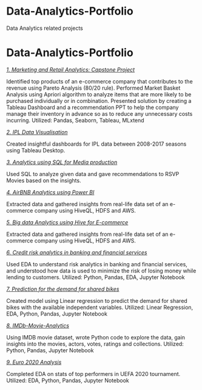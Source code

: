 # Data-Analytics-Portfolio
Data Analytics related projects

# Data-Analytics-Portfolio

*[1. Marketing and Retail Analytics: Capstone Project](https://github.com/yogeshksinha/Marketing-and-Retail-Analytics-Capstone-Project-.git)*

Identified top products of an e-commerce company that contributes to the revenue using Pareto Analysis (80/20 rule). 
Performed Market Basket Analysis using Apriori algorithm to analyze items that are more likely to be purchased individually or in combination. 
Presented solution by creating a Tableau Dashboard and a recommendation PPT to help the company manage their inventory in advance so as to reduce any unnecessary costs incurring.
Utilized: Pandas, Seaborn, Tableau, MLxtend

*[2. IPL Data Visualisation](https://github.com/yogeshksinha/IPL-Visualization-using-Tableau)*

Created insightful dashboards for IPL data between 2008-2017 seasons using Tableau Desktop.

*[3. Analytics using SQL for Media production](https://github.com/yogeshksinha/RSVP_SQL_Insights)*
    
Used SQL to analyze given data and gave recommendations to RSVP Movies based on the insights.

*[4. AirBNB Analytics using Power BI](https://github.com/yogeshksinha/IPL-Visualization-using-Tableau)*

Extracted data and gathered insights from real-life data set of an e-commerce company using HiveQL, HDFS and AWS.

*[5. Big data Analytics using Hive for E-commerce](https://github.com/yogeshksinha/IPL-Visualization-using-Tableau)*

Extracted data and gathered insights from real-life data set of an e-commerce company using HiveQL, HDFS and AWS.

*[6. Credit risk analytics in banking and financial services](https://github.com/yogeshksinha/Credit-EDA-case-study)*

Used EDA to understand risk analytics in banking and financial services, and understood how data is used to minimize the risk of losing money while lending to customers.
Utilized: Python, Pandas, EDA, Jupyter Notebook

*[7. Prediction for the demand for shared bikes](https://github.com/yogeshksinha/Bike-Sharing-Assignment)*

Created model using Linear regression to predict the demand for shared bikes with the available independent variables.
Utilized: Linear Regression, EDA, Python, Pandas, Jupyter Notebook

*[8. IMDb-Movie-Analytics](https://github.com/yogeshksinha/IMDb-Movie-Assignment)*

Using IMDB movie dataset, wrote Python code to explore the data, gain insights into the movies, actors, votes, ratings and collections.
Utilized: Python, Pandas, Jupyter Notebook

*[9. Euro 2020 Analysis](https://github.com/yogeshksinha/Euro-Cup-2020)*

Completed EDA on stats of top performers in UEFA 2020 tournament.
Utilized: EDA, Python, Pandas, Jupyter Notebook


